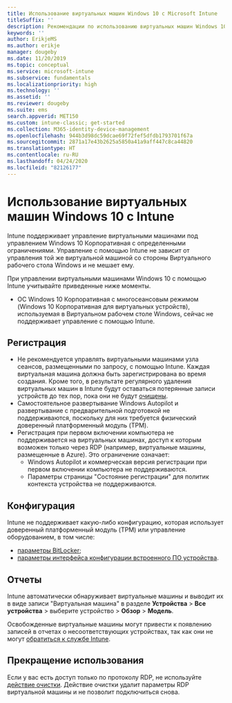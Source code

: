```yaml
---
title: Использование виртуальных машин Windows 10 с Microsoft Intune
titleSuffix: ''
description: Рекомендации по использованию виртуальных машин Windows 10 с Microsoft Intune
keywords: ''
author: ErikjeMS
ms.author: erikje
manager: dougeby
ms.date: 11/20/2019
ms.topic: conceptual
ms.service: microsoft-intune
ms.subservice: fundamentals
ms.localizationpriority: high
ms.technology: ''
ms.assetid: ''
ms.reviewer: dougeby
ms.suite: ems
search.appverid: MET150
ms.custom: intune-classic; get-started
ms.collection: M365-identity-device-management
ms.openlocfilehash: 944b3d98dc59dcae69f72fef5dfdb1793701f67a
ms.sourcegitcommit: 2871a17e43b2625a5850a41a9aff447c8ca44820
ms.translationtype: HT
ms.contentlocale: ru-RU
ms.lasthandoff: 04/24/2020
ms.locfileid: "82126177"
---
```

# <a name="using-windows-10-virtual-machines-with-intune"></a>Использование виртуальных машин Windows 10 с Intune

Intune поддерживает управление виртуальными машинами под управлением Windows 10 Корпоративная с определенными ограничениями. Управление с помощью Intune не зависит от управления той же виртуальной машиной со стороны Виртуального рабочего стола Windows и не мешает ему.

При управлении виртуальными машинами Windows 10 с помощью Intune учитывайте приведенные ниже моменты.

- ОС Windows 10 Корпоративная с многосеансовым режимом (Windows 10 Корпоративная для виртуальных устройств), используемая в Виртуальном рабочем столе Windows, сейчас не поддерживает управление с помощью Intune.

## <a name="enrollment"></a>Регистрация
- Не рекомендуется управлять виртуальными машинами узла сеансов, размещенными по запросу, с помощью Intune. Каждая виртуальная машина должна быть зарегистрирована во время создания. Кроме того, в результате регулярного удаления виртуальных машин в Intune будут оставаться потерянные записи устройств до тех пор, пока они не будут [очищены](../remote-actions/devices-wipe.md#automatically-delete-devices-with-cleanup-rules). 
- Самостоятельное развертывание Windows Autopilot и развертывание с предварительной подготовкой не поддерживаются, поскольку для них требуется физический доверенный платформенный модуль (TPM). 
- Регистрация при первом включении компьютера не поддерживается на виртуальных машинах, доступ к которым возможен только через RDP (например, виртуальные машины, размещенные в Azure). Это ограничение означает:
    - Windows Autopilot и коммерческая версия регистрации при первом включении компьютера не поддерживаются.
    - Параметры страницы "Состояние регистрации" для политик контекста устройства не поддерживаются.


## <a name="configuration"></a>Конфигурация
Intune не поддерживает какую-либо конфигурацию, которая использует доверенный платформенный модуль (TPM) или управление оборудованием, в том числе:
- [параметры BitLocker](../configuration/device-profiles.md#endpoint-protection);
- [параметры интерфейса конфигурации встроенного ПО устройства](../configuration/device-profiles.md#device-firmware-configuration-interface).

## <a name="reporting"></a>Отчеты
Intune автоматически обнаруживает виртуальные машины и выводит их в виде записи "Виртуальная машина" в разделе **Устройства** > **Все устройства** > выберите устройство > **Обзор** > **Модель**. 

Освобожденные виртуальные машины могут привести к появлению записей в отчетах о несоответствующих устройствах, так как они не могут [обратиться к службе Intune](../configuration/device-profile-troubleshoot.md#how-long-does-it-take-for-devices-to-get-a-policy-profile-or-app-after-they-are-assigned).

## <a name="retirement"></a>Прекращение использования
Если у вас есть доступ только по протоколу RDP, не используйте [действие очистки](../remote-actions/devices-wipe.md#wipe). Действие очистки удалит параметры RDP виртуальной машины и не позволит подключиться снова.


